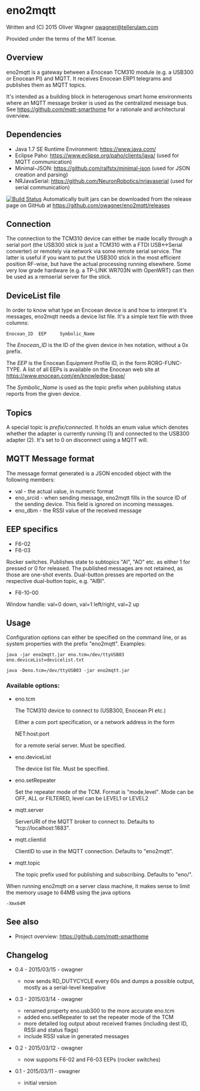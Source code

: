 eno2mqtt
========

  Written and (C) 2015 Oliver Wagner <owagner@tellerulam.com> 
  
  Provided under the terms of the MIT license.


Overview
--------
eno2mqtt is a gateway between a Enocean TCM310 module (e.g. a USB300 or Enocean PI) and MQTT. It receives Enocean 
ERP1 telegrams and publishes them as MQTT topics.

It's intended as a building block in heterogenous smart home environments where an MQTT message broker is 
used as the centralized message bus. See https://github.com/mqtt-smarthome for a rationale and architectural 
overview.


Dependencies
------------
* Java 1.7 SE Runtime Environment: https://www.java.com/
* Eclipse Paho: https://www.eclipse.org/paho/clients/java/ (used for MQTT communication)
* Minimal-JSON: https://github.com/ralfstx/minimal-json (used for JSON creation and parsing)
* NRJavaSerial: https://github.com/NeuronRobotics/nrjavaserial (used for serial communication)

[![Build Status](https://travis-ci.org/owagner/eno2mqtt.svg)](https://travis-ci.org/owagner/eno2mqtt) Automatically built jars can be downloaded from the release page on GitHub at https://github.com/owagner/eno2mqtt/releases


Connection
----------
The connection to the TCM310 device can either be made locally through a serial port (the USB300 stick is just
a TCM310 with a FTDI USB<->Serial converter) or remotely via network via some remote serial service. The latter is useful if you 
want to put the USB300 stick in the most efficient position RF-wise, but have the actual processing running elsewhere. 
Some very low grade hardware (e.g. a TP-LINK WR703N with OpenWRT) can then be used as a remserial server for the
stick.


DeviceList file
---------------
In order to know what type an Encoean device is and how to interpret it's messages, eno2mqtt needs a device list
file. It's a simple text file with three columns:

	Enocean_ID	EEP		Symbolic_Name

The *Enocean_ID* is the ID of the given device in hex notation, without a 0x prefix.

The *EEP* is the Enocean Equipment Profile ID, in the form RORG-FUNC-TYPE. A list of all EEPs is available on the Enocean web site
at https://www.enocean.com/en/knowledge-base/

The *Symbolic_Name* is used as the topic prefix when publishing status reports from the given device.


Topics
------
A special topic is *prefix/connected*. It holds an enum value which denotes whether the adapter is
currently running (1) and connected to the USB300 adapter (2). It's set to 0 on disconnect using a MQTT will.


MQTT Message format
--------------------
The message format generated is a JSON encoded object with the following members:

* val - the actual value, in numeric format
* eno_srcid - when sending message, eno2mqtt fills in the source ID of the sending device. 
  This field is ignored on incoming messages.
* eno_dbm - the RSSI value of the received message


EEP specifics
-------------

* F6-02
* F6-03

Rocker switches. Publishes state to subtopics "AI", "AO" etc. as either 1 for pressed
or 0 for released. The published messages are not retained, as those are one-shot
events. Dual-button presses are reported on the respective dual-button topic, e.g. "AIBI".

* F6-10-00

Window handle: val=0 down, val=1 left/right, val=2 up


Usage
-----
Configuration options can either be specified on the command line, or as system properties with the prefix "eno2mqtt".
Examples:

    java -jar eno2mqtt.jar eno.tcm=/dev/ttyUSB03 eno.deviceList=devicelist.txt
    
    java -Deno.tcm=/dev/ttyUSB03 -jar eno2mqtt.jar
    
### Available options:    

- eno.tcm
  
  The TCM310 device to connect to (USB300, Enocean PI etc.)
  
  Either a com port specification, or a network address in the form
  
  NET:host:port
  
  for a remote serial server. Must be specified.
  
- eno.deviceList

  The device list file. Must be specified.
  
- eno.setRepeater

  Set the repeater mode of the TCM. Format is "mode,level". Mode can be OFF, ALL or FILTERED,
  level can be LEVEL1 or LEVEL2
  
- mqtt.server

  ServerURI of the MQTT broker to connect to. Defaults to "tcp://localhost:1883".
  
- mqtt.clientid

  ClientID to use in the MQTT connection. Defaults to "eno2mqtt".
  
- mqtt.topic

  The topic prefix used for publishing and subscribing. Defaults to "eno/".

When running eno2mqtt on a server class machine, it makes sense to limit the memory usage
to 64MB using the java options

    -Xmx64M
    

See also
--------
- Project overview: https://github.com/mqtt-smarthome
  
  
Changelog
---------
* 0.4 - 2015/03/15 - owagner
  - now sends RD_DUTYCYCLE every 60s and dumps a possible output, mostly as a serial-level keepalive

* 0.3 - 2015/03/14 - owagner
  - renamed property eno.usb300 to the more accurate eno.tcm
  - added eno.setRepeater to set the repeater mode of the TCM
  - more detailed log output about received frames (including dest ID, RSSI and status flags)
  - include RSSI value in generated messages
  
* 0.2 - 2015/03/12 - owagner
  - now supports F6-02 and F6-03 EEPs (rocker switches)

* 0.1 - 2015/03/11 - owagner
  - initial version
 
